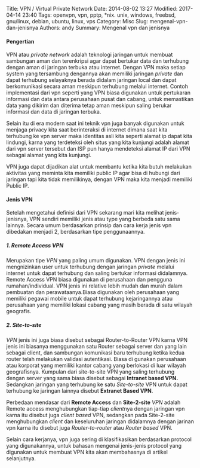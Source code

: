 Title: VPN / Virtual Private Network
Date: 2014-08-02 13:27
Modified: 2017-04-14 23:40
Tags: openvpn, vpn, pptp, *nix. unix, windows, freebsd, gnu/linux, debian, ubuntu, linux, vps
Category: Misc
Slug: mengenal-vpn-dan-jenisnya
Authors: andy
Summary: Mengenal vpn dan jenisnya

#### Pengertian

VPN atau *private network* adalah teknologi jaringan untuk membuat sambungan aman dan terenkripsi agar dapat bertukar data dan terhubung dengan aman di jaringan terbuka atau internet. Dengan VPN maka setiap system yang tersambung dengannya akan memiliki jaringan *private* dan dapat terhubung selayaknya berada didalam jaringan local dan dapat berkomunikasi secara aman meskipun terhubung melalui internet. 
Contoh implementasi dari vpn seperti yang VPN biasa digunakan untuk pertukaran informasi dan data antara perusahaan pusat dan cabang, untuk memastikan data yang dikirim dan diterima tetap aman meskipun saling berukar informasi dan data di jaringan terbuka.

Selain itu di era modern saat ini teknik vpn juga banyak digunakan untuk menjaga privacy kita saat berinteraksi di internet dimana saat kita terhubung ke vpn server maka identitas asli kita seperti alamat ip dapat kita lindungi, karna yang terdeteksi oleh situs yang kita kunjungi adalah alamat dari vpn server tersebut dan ISP pun hanya mendeteksi alamat IP dari VPN sebagai alamat yang kita kunjungi. 

VPN juga dapat dijadikan alat untuk membantu ketika kita butuh melakukan aktivitas yang meminta kita memiliki public IP agar bisa di hubungi dari jaringan tapi kita tidak memilikinya, dengan VPN maka kita menjadi memiliki Public IP.


#### Jenis VPN
Setelah mengetahui definisi dari VPN sekarang mari kita melihat jenis-jenisnya, VPN sendiri memiliki jenis atau type yang berbeda satu sama lainnya. Secara umum berdasarkan prinsip dan cara kerja jenis vpn dibedakan menjadi 2, berdasarkan tipe penggunaannya. 

##### 1. Remote Access VPN
Merupakan tipe *VPN* yang paling umum digunakan. VPN dengan jenis ini mengnizinkan user untuk terhubung dengan jaringan *private* melalui internet untuk dapat terhubung dan saling bertukar informasi didalamnya. Remote Access VPN biasa digunakan di perusahaan dan pengguna rumahan/individual. VPN jenis ini relative lebih mudah dan murah dalam pembuatan dan perawataanya.Biasa digunakan oleh perusahaan yang memiliki pegawai mobile untuk dapat terhubung kejaringannya atau perusahaan yang memiliki lokasi cabang yang masih berada di satu wilayah geografis.


##### 2. Site-to-site
*VPN* jenis ini juga biasa disebut sebagai Router-to-Router VPN karna VPN jenis ini biasanya menggunakan satu Router sebagai server dan yang lain sebagai client, dan sambungan komunikasi baru terhubung ketika kedua router telah melakukan validasi autentikasi. Biasa di gunakan perusahaan atau korporat yang memiliki kantor cabang yang berlokasi di luar wilayah geografisnya. Kumpulan dari site-to-site VPN yang saling terhubung dengan server yang sama biasa disebut sebagai **Intranet based VPN.** Sedangkan jaringan yang terhubung ke satu *Site-to-site* VPN untuk dapat terhubung ke jaringan lainnya disebut **Extranet Based VPN**. 

Perbedaan mendasar dari **Remote Access** dan **Site-2-site** *VPN* adalah Remote access menghubungkan tiap-tiap *client*nya dengan jaringan vpn karna itu disebut juga *client based* VPN, sedangkan pada Site-2-site menghubungkan *client* dan keseluruhan jaringan  didalamnya dengan jarinan vpn karna itu disebut juga *Router-to-router* atau *Router based* VPN.

Selain cara kerjanya, vpn juga sering di klasifikasikan berdasarkan protocol yang digunakannya, untuk bahasan mengenai jenis-jenis protocol yang digunakan untuk membuat VPN kita akan membahasnya di artikel selanjutnya.
